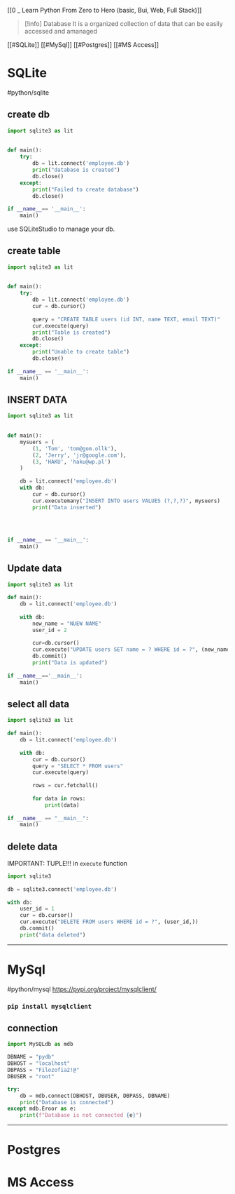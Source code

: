 [[0 _ Learn Python From Zero to Hero (basic, Bui, Web, Full Stack)]]

>[!info] Database
>It is a organized collection of data that can be easily accessed and amanaged

[[#SQLite]]
[[#MySql]]
[[#Postgres]]
[[#MS Access]]



# SQLite
#python/sqlite 
## create db
```python
import sqlite3 as lit  
  
  
def main():  
    try:  
        db = lit.connect('employee.db')  
        print("database is created")  
        db.close()
    except:  
        print("Failed to create database")  
        db.close()
  
if __name__== '__main__':  
    main()
```

use SQLiteStudio to manage your db.

## create table
```python
import sqlite3 as lit  
  
  
def main():  
    try:  
        db = lit.connect('employee.db')  
        cur = db.cursor()  
  
        query = "CREATE TABLE users (id INT, name TEXT, email TEXT)"  
        cur.execute(query)  
        print("Table is created")  
        db.close()
    except:  
        print("Unable to create table")  
		db.close()
  
if __name__ == '__main__':  
    main()
```

## INSERT DATA
```python
import sqlite3 as lit  
  
  
def main():  
    mysuers = (  
        (1, 'Tom', 'tom@gom.ollk'),  
        (2, 'Jerry', 'jr@google.com'),  
        (3, 'HAKU', 'haku@wp.pl')  
    )  
  
    db = lit.connect('employee.db')  
    with db:  
        cur = db.cursor()  
        cur.executemany("INSERT INTO users VALUES (?,?,?)", mysuers)  
        print("Data inserted")  
  
  
  
  
if __name__ == '__main__':  
    main()
```

## Update data
```python
import sqlite3 as lit  
  
def main():  
    db = lit.connect('employee.db')  
  
    with db:  
        new_name = "NUEW NAME"  
        user_id = 2  
  
        cur=db.cursor()  
        cur.execute("UPDATE users SET name = ? WHERE id = ?", (new_name, user_id))  
        db.commit()  
        print("Data is updated")  
  
if __name__=='__main__':  
    main()
```

## select all data
```python
import sqlite3 as lit  
  
def main():  
    db = lit.connect('employee.db')  
  
    with db:  
        cur = db.cursor()  
        query = "SELECT * FROM users"  
        cur.execute(query)  
  
        rows = cur.fetchall()  
  
        for data in rows:  
            print(data)  
  
if __name__ == "__main__":  
    main()
```

## delete data
IMPORTANT: TUPLE!!! in `execute` function
```python
import sqlite3  
  
db = sqlite3.connect('employee.db')  
  
with db:  
    user_id = 1  
    cur = db.cursor()  
    cur.execute("DELETE FROM users WHERE id = ?", (user_id,))  
    db.commit()  
    print("data deleted")
```


----
# MySql
#python/mysql 
https://pypi.org/project/mysqlclient/

### `pip install mysqlclient`

## connection
```python
import MySQLdb as mdb

DBNAME = "pydb"
DBHOST = "localhost"
DBPASS = "Filozofia2!@"
DBUSER = "root"

try:
    db = mdb.connect(DBHOST, DBUSER, DBPASS, DBNAME)
    print("Database is connected")
except mdb.Eroor as e:
    print(f"Database is not connected {e}")
```












----
# Postgres



# MS Access













